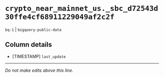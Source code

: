# `crypto_near_mainnet_us._sbc_d72543d30ffe4cf68911229049af2c2f`
`bq-1` | `bigquery-public-data`

## Column details
* [TIMESTAMP] `last_update`

-------------------------------------------------------------------------------
*Do not make edits above this line.*
